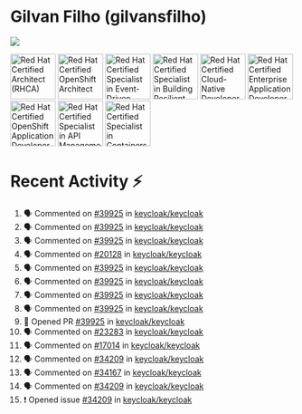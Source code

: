 # Gilvan Filho (gilvansfilho)

[![](https://img.shields.io/badge/Middleware%20Architect%20at%20red%20hat-ee0000?logo=red-hat&style=for-the-badge)](https://redhat.com)

<!--START_SECTION:badges-->
<a href="https://www.credly.com/badges/fcfa6890-ed80-48d3-955c-0b8b00f1f2f0" title="Red Hat Certified Architect (RHCA)"><img src="https://images.credly.com/size/80x80/images/fdac57a1-cecc-4790-89da-ac5e6121fef1/image.png" alt="Red Hat Certified Architect (RHCA)" width="80" height="80"></a>
<a href="https://www.credly.com/badges/fddf6911-7dd1-4ba5-b8ea-67215577762b" title="Red Hat Certified OpenShift Architect"><img src="https://images.credly.com/size/80x80/images/b842f600-7fc0-4a0e-b004-7503025ebae2/image.png" alt="Red Hat Certified OpenShift Architect" width="80" height="80"></a>
<a href="https://www.credly.com/badges/d25ad152-e088-41f8-a9a1-0e265cc720e0" title="Red Hat Certified Specialist in Event-Driven Development"><img src="https://images.credly.com/size/80x80/images/095df525-e851-47e5-923f-b46cfcebc8e6/image.png" alt="Red Hat Certified Specialist in Event-Driven Development" width="80" height="80"></a>
<a href="https://www.credly.com/badges/62a5847a-2e5c-4986-b7dd-059c6d3429ba" title="Red Hat Certified Specialist in Building Resilient Microservices"><img src="https://images.credly.com/size/80x80/images/0f573c61-16d5-413e-a556-337b2d985acc/image.png" alt="Red Hat Certified Specialist in Building Resilient Microservices" width="80" height="80"></a>
<a href="https://www.credly.com/badges/410a1be4-4ad5-4418-84b4-73a021c12c19" title="Red Hat Certified Cloud-Native Developer"><img src="https://images.credly.com/size/80x80/images/12ef4e4e-3d8d-4caf-9ab1-858c5bcb9619/image.png" alt="Red Hat Certified Cloud-Native Developer" width="80" height="80"></a>
<a href="https://www.credly.com/badges/7f3c2f80-4607-4bf4-8319-1d3c1a86f497" title="Red Hat Certified Enterprise Application Developer"><img src="https://images.credly.com/size/80x80/images/ae7dd2bd-1d04-43d9-b148-1ef79ec45129/image.png" alt="Red Hat Certified Enterprise Application Developer" width="80" height="80"></a>
<a href="https://www.credly.com/badges/f741be28-b854-4822-b82d-528378fe153a" title="Red Hat Certified OpenShift Application Developer"><img src="https://images.credly.com/size/80x80/images/f7107c13-ff27-467c-ac8e-ba4ba609050b/image.png" alt="Red Hat Certified OpenShift Application Developer" width="80" height="80"></a>
<a href="https://www.credly.com/badges/1c3265f2-2c28-4be0-9009-7fe6d5303b5b" title="Red Hat Certified Specialist in API Management"><img src="https://images.credly.com/size/80x80/images/6eb5499c-cf76-4837-ac72-6a254139af1a/image.png" alt="Red Hat Certified Specialist in API Management" width="80" height="80"></a>
<a href="https://www.credly.com/badges/d5549a0c-bc50-40fe-aceb-a94c48557e5e" title="Red Hat Certified Specialist in Containers"><img src="https://images.credly.com/size/80x80/images/272f17b3-2eb9-4e5f-aa3c-66c6b137fb27/image.png" alt="Red Hat Certified Specialist in Containers" width="80" height="80"></a>
<!--END_SECTION:badges-->

# Recent Activity :zap:
<!--START_SECTION:activity-->
1. 🗣 Commented on [#39925](https://github.com/keycloak/keycloak/pull/39925#issuecomment-2977236806) in [keycloak/keycloak](https://github.com/keycloak/keycloak)
2. 🗣 Commented on [#39925](https://github.com/keycloak/keycloak/pull/39925#issuecomment-2949242167) in [keycloak/keycloak](https://github.com/keycloak/keycloak)
3. 🗣 Commented on [#39925](https://github.com/keycloak/keycloak/pull/39925#issuecomment-2940107374) in [keycloak/keycloak](https://github.com/keycloak/keycloak)
4. 🗣 Commented on [#20128](https://github.com/keycloak/keycloak/issues/20128#issuecomment-2940103485) in [keycloak/keycloak](https://github.com/keycloak/keycloak)
5. 🗣 Commented on [#39925](https://github.com/keycloak/keycloak/pull/39925#issuecomment-2937140614) in [keycloak/keycloak](https://github.com/keycloak/keycloak)
6. 🗣 Commented on [#39925](https://github.com/keycloak/keycloak/pull/39925#issuecomment-2936603874) in [keycloak/keycloak](https://github.com/keycloak/keycloak)
7. 🗣 Commented on [#39925](https://github.com/keycloak/keycloak/pull/39925#issuecomment-2935755975) in [keycloak/keycloak](https://github.com/keycloak/keycloak)
8. 🗣 Commented on [#39925](https://github.com/keycloak/keycloak/pull/39925#issuecomment-2910272054) in [keycloak/keycloak](https://github.com/keycloak/keycloak)
9. 💪 Opened PR [#39925](https://github.com/keycloak/keycloak/pull/39925) in [keycloak/keycloak](https://github.com/keycloak/keycloak)
10. 🗣 Commented on [#23283](https://github.com/keycloak/keycloak/issues/23283#issuecomment-2904358992) in [keycloak/keycloak](https://github.com/keycloak/keycloak)
11. 🗣 Commented on [#17014](https://github.com/keycloak/keycloak/issues/17014#issuecomment-2445588015) in [keycloak/keycloak](https://github.com/keycloak/keycloak)
12. 🗣 Commented on [#34209](https://github.com/keycloak/keycloak/issues/34209#issuecomment-2429786138) in [keycloak/keycloak](https://github.com/keycloak/keycloak)
13. 🗣 Commented on [#34167](https://github.com/keycloak/keycloak/issues/34167#issuecomment-2429781551) in [keycloak/keycloak](https://github.com/keycloak/keycloak)
14. 🗣 Commented on [#34209](https://github.com/keycloak/keycloak/issues/34209#issuecomment-2429781332) in [keycloak/keycloak](https://github.com/keycloak/keycloak)
15. ❗ Opened issue [#34209](https://github.com/keycloak/keycloak/issues/34209) in [keycloak/keycloak](https://github.com/keycloak/keycloak)
<!--END_SECTION:activity-->
